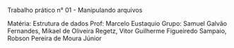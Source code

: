 Trabalho prático n° 01 - Manipulando arquivos

Matéria: Estrutura de dados
Prof: Marcelo Eustaquio
Grupo: Samuel Galvão Fernandes, Mikael de Oliveira Regetz, Vitor Guilherme Figueiredo Sampaio, Robson Pereira de Moura Júnior

